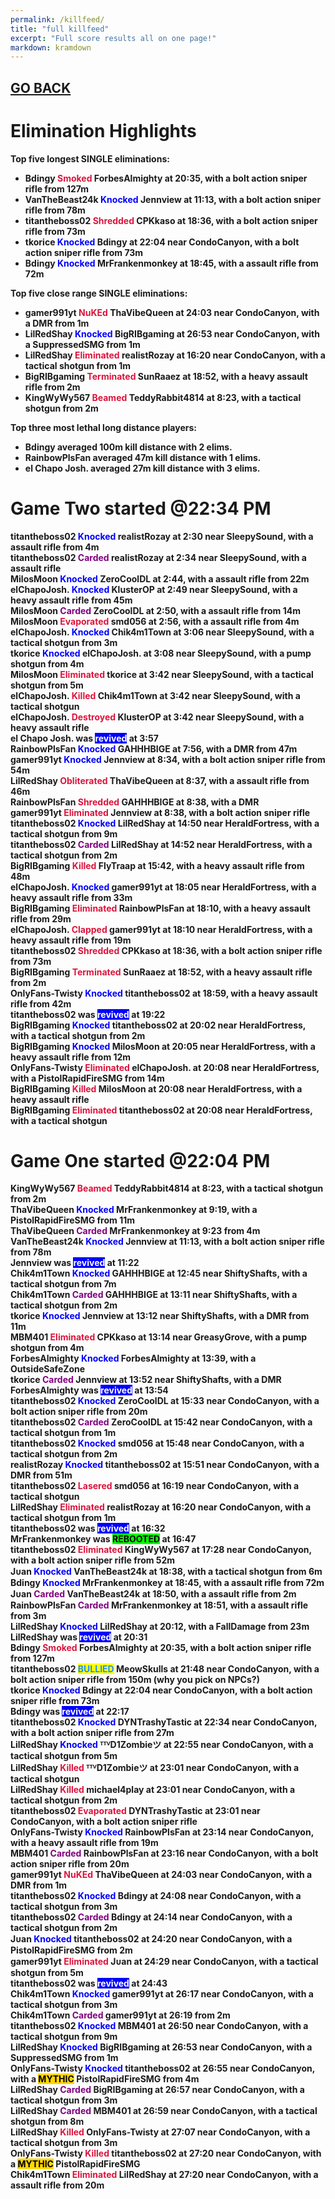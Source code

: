 ```yaml
---
permalink: /killfeed/
title: "full killfeed"
excerpt: "Full score results all on one page!"
markdown: kramdown
---
```

<meta http-equiv="refresh" content="30">

<script>
    var countUpdDate = new Date("Oct 29, 2022 08:27:15").getTime(); // Set the date we're counting down to
    var x = setInterval(function () {
        var timeNow = new Date().getTime(); // Get today's date and time
        var distance = timeNow - countUpdDate; // Find the distance between now and the count down date
        var days = Math.floor(distance / (1000 * 60 * 60 * 24));
        var hours = Math.floor((distance % (1000 * 60 * 60 * 24)) / (1000 * 60 * 60));
        var minutes = Math.floor((distance % (1000 * 60 * 60)) / (1000 * 60));
        var seconds = Math.floor((distance % (1000 * 60)) / 1000);
        var minutesString = minutes.toString();
        var secondsString = seconds.toString();
        if (minutesString.length < 2) {
            minutesString = "0" + minutesString;
        }
        if (secondsString.length < 2) {
            secondsString = "0" + secondsString;
        }
        document.getElementById("countUpTimer").innerHTML = minutesString + ":" + secondsString + " since updt"; // Display the result in the element with id="demo"
        // If the count down is finished, write some text
        if (distance < 0) {
            clearInterval(x);
            document.getElementById("countUpTimer").innerHTML = "EXPIRED";
        }
    }, 1000); // Update the count down every 1000 milliseconds
</script>


<strong><span id="countUpTimer" style="color:red;background-color:white;font-size:add_size"></span><strong>

## [GO BACK](https://www.kaso.gg)     

# Elimination Highlights<br>
Top five <strong>longest</strong> SINGLE eliminations:<br>
* Bdingy <strong><span style="color:crimson;background-color:">Smoked</span></strong> ForbesAlmighty at 20:35, with a bolt action sniper rifle from 127m<br>
* VanTheBeast24k <strong><span style="color:blue;background-color:">Knocked</span></strong> Jennview at 11:13, with a bolt action sniper rifle from 78m<br>
* titantheboss02 <strong><span style="color:crimson;background-color:">Shredded</span></strong> CPKkaso at 18:36, with a bolt action sniper rifle from 73m<br>
* tkorice <strong><span style="color:blue;background-color:">Knocked</span></strong> Bdingy at 22:04 near <strong>CondoCanyon</strong>, with a bolt action sniper rifle from 73m<br>
* Bdingy <strong><span style="color:blue;background-color:">Knocked</span></strong> MrFrankenmonkey at 18:45, with a assault rifle from 72m<br>

Top five <strong>close range</strong> SINGLE eliminations:<br>
* gamer991yt <strong><span style="color:crimson;background-color:">NuKEd</span></strong> ThaVibeQueen at 24:03 near <strong>CondoCanyon</strong>, with a DMR from 1m<br>
* LilRedShay <strong><span style="color:blue;background-color:">Knocked</span></strong> BigRIBgaming at 26:53 near <strong>CondoCanyon</strong>, with a SuppressedSMG from 1m<br>
* LilRedShay <strong><span style="color:crimson;background-color:">Eliminated</span></strong> realistRozay at 16:20 near <strong>CondoCanyon</strong>, with a tactical shotgun from 1m<br>
* BigRIBgaming <strong><span style="color:crimson;background-color:">Terminated</span></strong> SunRaaez at 18:52, with a heavy assault rifle from 2m<br>
* KingWyWy567 <strong><span style="color:crimson;background-color:">Beamed</span></strong> TeddyRabbit4814 at 8:23, with a tactical shotgun from 2m<br>

Top three most lethal long distance players:<br>
* Bdingy averaged 100m kill distance with 2 elims.<br>
* RainbowPlsFan averaged 47m kill distance with 1 elims.<br>
* el Chapo Josh. averaged 27m kill distance with 3 elims.<br>

# Game <strong>Two</strong> started @22:34 PM<br>
titantheboss02 <strong><span style="color:blue;background-color:">Knocked</span></strong> realistRozay at 2:30 near <strong>SleepySound</strong>, with a assault rifle from 4m<br>
titantheboss02 <strong><span style="color:purple;background-color:">Carded</span></strong> realistRozay at 2:34 near <strong>SleepySound</strong>, with a assault rifle<br>
MilosMoon <strong><span style="color:blue;background-color:">Knocked</span></strong> ZeroCoolDL at 2:44, with a assault rifle from 22m<br>
elChapoJosh. <strong><span style="color:blue;background-color:">Knocked</span></strong> KlusterOP at 2:49 near <strong>SleepySound</strong>, with a heavy assault rifle from 45m<br>
MilosMoon <strong><span style="color:purple;background-color:">Carded</span></strong> ZeroCoolDL at 2:50, with a assault rifle from 14m<br>
MilosMoon <strong><span style="color:crimson;background-color:">Evaporated</span></strong> smd056 at 2:56, with a assault rifle from 4m<br>
elChapoJosh. <strong><span style="color:blue;background-color:">Knocked</span></strong> Chik4m1Town at 3:06 near <strong>SleepySound</strong>, with a tactical shotgun from 3m<br>
tkorice <strong><span style="color:blue;background-color:">Knocked</span></strong> elChapoJosh. at 3:08 near <strong>SleepySound</strong>, with a pump shotgun from 4m<br>
MilosMoon <strong><span style="color:crimson;background-color:">Eliminated</span></strong> tkorice at 3:42 near <strong>SleepySound</strong>, with a tactical shotgun from 5m<br>
elChapoJosh. <strong><span style="color:crimson;background-color:">Killed</span></strong> Chik4m1Town at 3:42 near <strong>SleepySound</strong>, with a tactical shotgun<br>
elChapoJosh. <strong><span style="color:crimson;background-color:">Destroyed</span></strong> KlusterOP at 3:42 near <strong>SleepySound</strong>, with a heavy assault rifle<br>
el Chapo Josh. was <strong><span style="color:white;background-color:blue">revived</span></strong>  at 3:57<br>
RainbowPlsFan <strong><span style="color:blue;background-color:">Knocked</span></strong> GAHHHBIGE at 7:56, with a DMR from 47m<br>
gamer991yt <strong><span style="color:blue;background-color:">Knocked</span></strong> Jennview at 8:34, with a bolt action sniper rifle from 54m<br>
LilRedShay <strong><span style="color:crimson;background-color:">Obliterated</span></strong> ThaVibeQueen at 8:37, with a assault rifle from 46m<br>
RainbowPlsFan <strong><span style="color:crimson;background-color:">Shredded</span></strong> GAHHHBIGE at 8:38, with a DMR<br>
gamer991yt <strong><span style="color:crimson;background-color:">Eliminated</span></strong> Jennview at 8:38, with a bolt action sniper rifle<br>
titantheboss02 <strong><span style="color:blue;background-color:">Knocked</span></strong> LilRedShay at 14:50 near <strong>HeraldFortress</strong>, with a tactical shotgun from 9m<br>
titantheboss02 <strong><span style="color:purple;background-color:">Carded</span></strong> LilRedShay at 14:52 near <strong>HeraldFortress</strong>, with a tactical shotgun from 2m<br>
BigRIBgaming <strong><span style="color:crimson;background-color:">Killed</span></strong> FlyTraap at 15:42, with a heavy assault rifle from 48m<br>
elChapoJosh. <strong><span style="color:blue;background-color:">Knocked</span></strong> gamer991yt at 18:05 near <strong>HeraldFortress</strong>, with a heavy assault rifle from 33m<br>
BigRIBgaming <strong><span style="color:crimson;background-color:">Eliminated</span></strong> RainbowPlsFan at 18:10, with a heavy assault rifle from 29m<br>
elChapoJosh. <strong><span style="color:crimson;background-color:">Clapped</span></strong> gamer991yt at 18:10 near <strong>HeraldFortress</strong>, with a heavy assault rifle from 19m<br>
titantheboss02 <strong><span style="color:crimson;background-color:">Shredded</span></strong> CPKkaso at 18:36, with a bolt action sniper rifle from 73m<br>
BigRIBgaming <strong><span style="color:crimson;background-color:">Terminated</span></strong> SunRaaez at 18:52, with a heavy assault rifle from 2m<br>
OnlyFans-Twisty <strong><span style="color:blue;background-color:">Knocked</span></strong> titantheboss02 at 18:59, with a heavy assault rifle from 42m<br>
titantheboss02 was <strong><span style="color:white;background-color:blue">revived</span></strong>  at 19:22<br>
BigRIBgaming <strong><span style="color:blue;background-color:">Knocked</span></strong> titantheboss02 at 20:02 near <strong>HeraldFortress</strong>, with a tactical shotgun from 2m<br>
BigRIBgaming <strong><span style="color:blue;background-color:">Knocked</span></strong> MilosMoon at 20:05 near <strong>HeraldFortress</strong>, with a heavy assault rifle from 12m<br>
OnlyFans-Twisty <strong><span style="color:crimson;background-color:">Eliminated</span></strong> elChapoJosh. at 20:08 near <strong>HeraldFortress</strong>, with a PistolRapidFireSMG from 14m<br>
BigRIBgaming <strong><span style="color:crimson;background-color:">Killed</span></strong> MilosMoon at 20:08 near <strong>HeraldFortress</strong>, with a heavy assault rifle<br>
BigRIBgaming <strong><span style="color:crimson;background-color:">Eliminated</span></strong> titantheboss02 at 20:08 near <strong>HeraldFortress</strong>, with a tactical shotgun<br>
# Game <strong>One</strong> started @22:04 PM<br>
KingWyWy567 <strong><span style="color:crimson;background-color:">Beamed</span></strong> TeddyRabbit4814 at 8:23, with a tactical shotgun from 2m<br>
ThaVibeQueen <strong><span style="color:blue;background-color:">Knocked</span></strong> MrFrankenmonkey at 9:19, with a PistolRapidFireSMG from 11m<br>
ThaVibeQueen <strong><span style="color:purple;background-color:">Carded</span></strong> MrFrankenmonkey at 9:23 from 4m<br>
VanTheBeast24k <strong><span style="color:blue;background-color:">Knocked</span></strong> Jennview at 11:13, with a bolt action sniper rifle from 78m<br>
Jennview was <strong><span style="color:white;background-color:blue">revived</span></strong>  at 11:22<br>
Chik4m1Town <strong><span style="color:blue;background-color:">Knocked</span></strong> GAHHHBIGE at 12:45 near <strong>ShiftyShafts</strong>, with a tactical shotgun from 7m<br>
Chik4m1Town <strong><span style="color:purple;background-color:">Carded</span></strong> GAHHHBIGE at 13:11 near <strong>ShiftyShafts</strong>, with a tactical shotgun from 2m<br>
tkorice <strong><span style="color:blue;background-color:">Knocked</span></strong> Jennview at 13:12 near <strong>ShiftyShafts</strong>, with a DMR from 11m<br>
MBM401 <strong><span style="color:crimson;background-color:">Eliminated</span></strong> CPKkaso at 13:14 near <strong>GreasyGrove</strong>, with a pump shotgun from 4m<br>
ForbesAlmighty <strong><span style="color:blue;background-color:">Knocked</span></strong> ForbesAlmighty at 13:39, with a OutsideSafeZone<br>
tkorice <strong><span style="color:purple;background-color:">Carded</span></strong> Jennview at 13:52 near <strong>ShiftyShafts</strong>, with a DMR<br>
ForbesAlmighty was <strong><span style="color:white;background-color:blue">revived</span></strong>  at 13:54<br>
titantheboss02 <strong><span style="color:blue;background-color:">Knocked</span></strong> ZeroCoolDL at 15:33 near <strong>CondoCanyon</strong>, with a bolt action sniper rifle from 20m<br>
titantheboss02 <strong><span style="color:purple;background-color:">Carded</span></strong> ZeroCoolDL at 15:42 near <strong>CondoCanyon</strong>, with a tactical shotgun from 1m<br>
titantheboss02 <strong><span style="color:blue;background-color:">Knocked</span></strong> smd056 at 15:48 near <strong>CondoCanyon</strong>, with a tactical shotgun from 2m<br>
realistRozay <strong><span style="color:blue;background-color:">Knocked</span></strong> titantheboss02 at 15:51 near <strong>CondoCanyon</strong>, with a DMR from 51m<br>
titantheboss02 <strong><span style="color:crimson;background-color:">Lasered</span></strong> smd056 at 16:19 near <strong>CondoCanyon</strong>, with a tactical shotgun<br>
LilRedShay <strong><span style="color:crimson;background-color:">Eliminated</span></strong> realistRozay at 16:20 near <strong>CondoCanyon</strong>, with a tactical shotgun from 1m<br>
titantheboss02 was <strong><span style="color:white;background-color:blue">revived</span></strong>  at 16:32<br>
MrFrankenmonkey was <strong><span style="color:black;background-color:lime">REBOOTED</span></strong>  at 16:47<br>
titantheboss02 <strong><span style="color:crimson;background-color:">Eliminated</span></strong> KingWyWy567 at 17:28 near <strong>CondoCanyon</strong>, with a bolt action sniper rifle from 52m<br>
Јᴜаn <strong><span style="color:blue;background-color:">Knocked</span></strong> VanTheBeast24k at 18:38, with a tactical shotgun from 6m<br>
Bdingy <strong><span style="color:blue;background-color:">Knocked</span></strong> MrFrankenmonkey at 18:45, with a assault rifle from 72m<br>
Јᴜаn <strong><span style="color:purple;background-color:">Carded</span></strong> VanTheBeast24k at 18:50, with a assault rifle from 2m<br>
RainbowPlsFan <strong><span style="color:purple;background-color:">Carded</span></strong> MrFrankenmonkey at 18:51, with a assault rifle from 3m<br>
LilRedShay <strong><span style="color:blue;background-color:">Knocked</span></strong> LilRedShay at 20:12, with a FallDamage from 23m<br>
LilRedShay was <strong><span style="color:white;background-color:blue">revived</span></strong>  at 20:31<br>
Bdingy <strong><span style="color:crimson;background-color:">Smoked</span></strong> ForbesAlmighty at 20:35, with a bolt action sniper rifle from 127m<br>
titantheboss02 <strong><span style="color:dodgerblue;background-color:yellow">BULLIED</span></strong> MeowSkulls at 21:48 near <strong>CondoCanyon</strong>, with a bolt action sniper rifle from 150m (why you pick on NPCs?)<br>
tkorice <strong><span style="color:blue;background-color:">Knocked</span></strong> Bdingy at 22:04 near <strong>CondoCanyon</strong>, with a bolt action sniper rifle from 73m<br>
Bdingy was <strong><span style="color:white;background-color:blue">revived</span></strong>  at 22:17<br>
titantheboss02 <strong><span style="color:blue;background-color:">Knocked</span></strong> DYNTrashyTastic at 22:34 near <strong>CondoCanyon</strong>, with a bolt action sniper rifle from 27m<br>
LilRedShay <strong><span style="color:blue;background-color:">Knocked</span></strong> ᵀᵀⱽD1Zombieツ at 22:55 near <strong>CondoCanyon</strong>, with a tactical shotgun from 5m<br>
LilRedShay <strong><span style="color:crimson;background-color:">Killed</span></strong> ᵀᵀⱽD1Zombieツ at 23:01 near <strong>CondoCanyon</strong>, with a tactical shotgun<br>
LilRedShay <strong><span style="color:crimson;background-color:">Killed</span></strong> michael4play at 23:01 near <strong>CondoCanyon</strong>, with a tactical shotgun from 2m<br>
titantheboss02 <strong><span style="color:crimson;background-color:">Evaporated</span></strong> DYNTrashyTastic at 23:01 near <strong>CondoCanyon</strong>, with a bolt action sniper rifle<br>
OnlyFans-Twisty <strong><span style="color:blue;background-color:">Knocked</span></strong> RainbowPlsFan at 23:14 near <strong>CondoCanyon</strong>, with a heavy assault rifle from 19m<br>
MBM401 <strong><span style="color:purple;background-color:">Carded</span></strong> RainbowPlsFan at 23:16 near <strong>CondoCanyon</strong>, with a bolt action sniper rifle from 20m<br>
gamer991yt <strong><span style="color:crimson;background-color:">NuKEd</span></strong> ThaVibeQueen at 24:03 near <strong>CondoCanyon</strong>, with a DMR from 1m<br>
titantheboss02 <strong><span style="color:blue;background-color:">Knocked</span></strong> Bdingy at 24:08 near <strong>CondoCanyon</strong>, with a tactical shotgun from 3m<br>
titantheboss02 <strong><span style="color:purple;background-color:">Carded</span></strong> Bdingy at 24:14 near <strong>CondoCanyon</strong>, with a tactical shotgun from 2m<br>
Јᴜаn <strong><span style="color:blue;background-color:">Knocked</span></strong> titantheboss02 at 24:20 near <strong>CondoCanyon</strong>, with a PistolRapidFireSMG from 2m<br>
gamer991yt <strong><span style="color:crimson;background-color:">Eliminated</span></strong> Јᴜаn at 24:29 near <strong>CondoCanyon</strong>, with a tactical shotgun from 5m<br>
titantheboss02 was <strong><span style="color:white;background-color:blue">revived</span></strong>  at 24:43<br>
Chik4m1Town <strong><span style="color:blue;background-color:">Knocked</span></strong> gamer991yt at 26:17 near <strong>CondoCanyon</strong>, with a tactical shotgun from 3m<br>
Chik4m1Town <strong><span style="color:purple;background-color:">Carded</span></strong> gamer991yt at 26:19 from 2m<br>
titantheboss02 <strong><span style="color:blue;background-color:">Knocked</span></strong> MBM401 at 26:50 near <strong>CondoCanyon</strong>, with a tactical shotgun from 9m<br>
LilRedShay <strong><span style="color:blue;background-color:">Knocked</span></strong> BigRIBgaming at 26:53 near <strong>CondoCanyon</strong>, with a SuppressedSMG from 1m<br>
OnlyFans-Twisty <strong><span style="color:blue;background-color:">Knocked</span></strong> titantheboss02 at 26:55 near <strong>CondoCanyon</strong>, with a <strong><span style="color:black;background-color:gold">MYTHIC</span></strong> PistolRapidFireSMG from 4m<br>
LilRedShay <strong><span style="color:purple;background-color:">Carded</span></strong> BigRIBgaming at 26:57 near <strong>CondoCanyon</strong>, with a tactical shotgun from 3m<br>
LilRedShay <strong><span style="color:purple;background-color:">Carded</span></strong> MBM401 at 26:59 near <strong>CondoCanyon</strong>, with a tactical shotgun from 8m<br>
LilRedShay <strong><span style="color:crimson;background-color:">Killed</span></strong> OnlyFans-Twisty at 27:07 near <strong>CondoCanyon</strong>, with a tactical shotgun from 3m<br>
OnlyFans-Twisty <strong><span style="color:crimson;background-color:">Killed</span></strong> titantheboss02 at 27:20 near <strong>CondoCanyon</strong>, with a <strong><span style="color:black;background-color:gold">MYTHIC</span></strong> PistolRapidFireSMG<br>
Chik4m1Town <strong><span style="color:crimson;background-color:">Eliminated</span></strong> LilRedShay at 27:20 near <strong>CondoCanyon</strong>, with a assault rifle from 20m<br>
<!--CREATED BY CODE-->
<!--10/29/2022 8:27:15 AM-->
